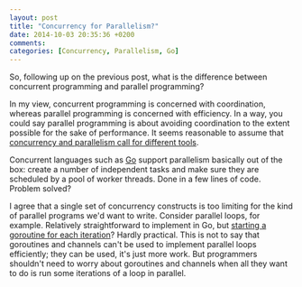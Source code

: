 ```yaml
---
layout: post
title: "Concurrency for Parallelism?"
date: 2014-10-03 20:35:36 +0200
comments:
categories: [Concurrency, Parallelism, Go]
---
```


So, following up on the previous post, what is the difference between
concurrent programming and parallel programming?

<!--more-->

In my view, concurrent programming is concerned with coordination, whereas
parallel programming is concerned with efficiency. In a way, you could say
parallel programming is about avoiding coordination to the extent possible for
the sake of performance. It seems reasonable to assume that [concurrency and
parallelism call for different tools](http://yosefk.com/blog/parallelism-and-concurrency-need-different-tools.html).

Concurrent languages such as [Go](http://golang.org) support parallelism
basically out of the box: create a number of independent tasks and make sure
they are scheduled by a pool of worker threads. Done in a few lines of code.
Problem solved?

I agree that a single set of concurrency constructs is too limiting for the
kind of parallel programs we'd want to write. Consider parallel loops, for
example. Relatively straightforward to implement in Go, but [starting a
goroutine for each iteration](http://www.golangpatterns.info/concurrency/parallel-for-loop)?
Hardly practical. This is not to say that goroutines and channels can't be
used to implement parallel loops efficiently; they can be used, it's just more
work. But programmers shouldn't need to worry about goroutines and channels
when all they want to do is run some iterations of a loop in parallel.
